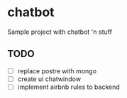 # chatbot

Sample project with chatbot 'n stuff

## TODO

- [ ] replace postre with mongo
- [ ] create ui chatwindow
- [ ] implement airbnb rules to backend
